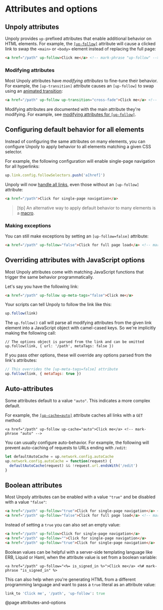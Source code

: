 Attributes and options
======================

## Unpoly attributes

Unpoly provides `up-`prefixed attributes that enable additional behavior on HTML elements.
For example, the [`[up-follow]`](/a-up-follow) attribute will cause a clicked link to swap the `<main>` or `<body>` element
instead of replacing the full page:

```html
<a href="/path" up-follow>Click me</a> <!-- mark-phrase "up-follow" -->
```


### Modifying attributes

Most Unpoly attributes have *modifying attributes* to fine-tune their behavior.
For example, the `[up-transition]` attribute causes an `[up-follow]` to swap
using an [animated transition](/up.motion):

```html
<a href="/path" up-follow up-transition="cross-fade">Click me</a> <!-- mark-phrase "up-transition" -->
```

Modifying attributes are documented with the main attribute they're modifying.
For example, see [modifying attributes for `[up-follow]`](/a-up-follow#attributes).


## Configuring default behavior for all elements

Instead of configuring the same attributes on many elements, you can configure
Unpoly to apply behavior to all elements matching a given CSS selector.

For example, the following configuration will enable single-page navigation for
all hyperlinks:

```js
up.link.config.followSelectors.push('a[href]')
```

Unpoly will now [handle all links](/handling-everything), even those without
an `[up-follow]` attribute:

```html
<a href="/path">Click for single-page navigation</a>
```


> [tip]
> An alternative way to apply default behavior to many elements is a [macro](/up.macro).


### Making exceptions

You can still make exceptions by setting an `[up-follow=false]` attribute:

```html
<a href="/path" up-follow="false">Click for full page load</a> <!-- mark-phrase "false" -->
```



## Overriding attributes with JavaScript options

Most Unpoly attributes come with matching JavaScript functions that trigger the same behavior programmatically. 

Let's say you have the following link:

```html
<a href="/path" up-follow up-meta-tags="false">Click me</a>
```

Your scripts can tell Unpoly to follow the link like this:

```js
up.follow(link)
```

The `up.follow()` call will parse all modifying attributes from the given link element into a JavaScript object
with camel-cased keys. So we're implicitly making the following call:

```JS
// The options object is parsed from the link and can be omitted
up.follow(link, { url: '/path', metaTags: false })
```

If you pass other options, these will override any options parsed from the link's attributes:

```js
// This overrides the [up-meta-tags=false] attribute
up.follow(link, { metaTags: true })
```


## Auto-attributes

Some attributes default to a value `"auto"`. This indicates a more complex default.

For example, the [`[up-cache=auto]`](/a-up-follow#up-cache) attribute caches all links with a `GET` method:

```
<a href="/path" up-follow up-cache="auto">Click me</a> <!-- mark-phrase "auto" -->
```

You can usually configure auto-behavior. For example, the following will prevent auto-caching
of requests to URLs ending with `/edit`:

```js
let defaultAutoCache = up.network.config.autoCache
up.network.config.autoCache = function(request) {
  defaultAutoCache(request) && !request.url.endsWith('/edit')
}
```

## Boolean attributes

Most Unpoly attributes can be enabled with a value `"true"` and be disabled with a value `"false"`:

```html
<a href="/path" up-follow="true">Click for single-page navigation</a> <!-- mark-phrase "true" -->
<a href="/path" up-follow="false">Click for full page load</a> <!-- mark-phrase "false" -->
```

Instead of setting a `true` you can also set an empty value:

```html
<a href="/path" up-follow>Click for single-page navigation</a>
<a href="/path" up-follow="">Click for single-page navigation</a>
<a href="/path" up-follow="true">Click for single-page navigation</a>
```

Boolean values can be helpful with a server-side templating language like ERB, Liquid or Haml, when the attribute value is 
set from a boolean variable:

```erb
<a href="/path" up-follow="<%= is_signed_in %>">Click me</a> <%# mark-phrase "is_signed_in" %>
```

This can also help when you're generating HTML from a different programming language and want to pass a `true` literal
as an attribute value:  

```ruby
link_to 'Click me', '/path', 'up-follow': true
```



@page attributes-and-options

